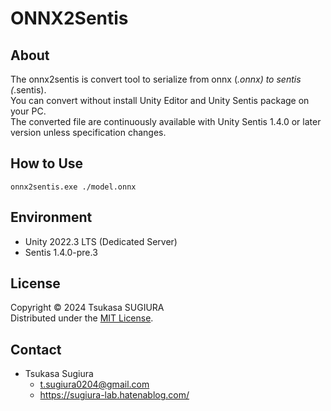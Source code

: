 # ONNX2Sentis

## About

The onnx2sentis is convert tool to serialize from onnx (*.onnx) to sentis (*.sentis).  
You can convert without install Unity Editor and Unity Sentis package on your PC.  
The converted file are continuously available with Unity Sentis 1.4.0 or later version unless specification changes.  

## How to Use

```
onnx2sentis.exe ./model.onnx
```

## Environment

* Unity 2022.3 LTS (Dedicated Server)
* Sentis 1.4.0-pre.3

## License

Copyright © 2024 Tsukasa SUGIURA  
Distributed under the [MIT License](http://www.opensource.org/licenses/mit-license.php "MIT License | Open Source Initiative").  

## Contact

* Tsukasa Sugiura  
  * <t.sugiura0204@gmail.com>  
  * <https://sugiura-lab.hatenablog.com/>  
